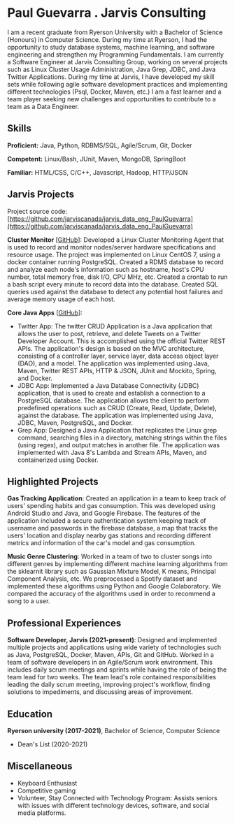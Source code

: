 # Paul Guevarra . Jarvis Consulting

I am a recent graduate from Ryerson University with a Bachelor of Science (Honours) in Computer Science. During my time at Ryerson, I had the opportunity to study database systems, machine learning, and software engineering and strengthen my Programming Fundamentals. I am currently a Software Engineer at Jarvis Consulting Group, working on several projects such as Linux Cluster Usage Administration, Java Grep, JDBC, and Java Twitter Applications. During my time at Jarvis, I have developed my skill sets while following agile software development practices and implementing different technologies (Psql, Docker, Maven, etc.) I am a fast learner and a team player seeking new challenges and opportunities to contribute to a team as a Data Engineer.

## Skills

**Proficient:** Java, Python, RDBMS/SQL, Agile/Scrum, Git, Docker

**Competent:** Linux/Bash, JUnit, Maven, MongoDB, SpringBoot

**Familiar:** HTML/CSS, C/C++, Javascript, Hadoop, HTTP/JSON

## Jarvis Projects

Project source code: [https://github.com/jarviscanada/jarvis_data_eng_PaulGuevarra](https://github.com/jarviscanada/jarvis_data_eng_PaulGuevarra)


**Cluster Monitor** [[GitHub](https://github.com/jarviscanada/jarvis_data_eng_PaulGuevarra/tree/master/linux_sql)]: Developed a Linux Cluster Monitoring Agent that is used to record and monitor nodes/server hardware specifications and resource usage. The project was implemented on Linux CentOS 7, using a docker container running PostgreSQL. Created a RDMS database to record and analyze each node's information such as hostname, host's CPU number, total memory free, disk I/O, CPU MHz, etc. Created a crontab to run a bash script every minute to record data into the database. Created SQL queries used against the database to detect any potential host failures and average memory usage of each host.

**Core Java Apps** [[GitHub](https://github.com/jarviscanada/jarvis_data_eng_PaulGuevarra/tree/master/core_java)]:
      
  - Twitter App: The twitter CRUD Application is a Java application that allows the user to post, retrieve, and delete Tweets on a Twitter Developer Account. This is accomplished using the official Twitter REST APIs. The application's design is based on the MVC architecture, consisting of a controller layer, service layer, data access object layer (DAO), and a model. The application was implemented using Java, Maven, Twitter REST APIs, HTTP & JSON, JUnit and Mockito, Spring, and Docker.
  - JDBC App: Implemented a Java Database Connectivity (JDBC) application, that is used to create and establish a connection to a PostgreSQL database. The application allows the client to perform predefined operations such as CRUD (Create, Read, Update, Delete), against the database. The application was implemented using Java, JDBC, Maven, PostgreSQL, and Docker. 
  - Grep App: Designed a Java Application that replicates the Linux grep command, searching files in a directory, matching strings within the files (using regex), and output matches in another file. The application was implemented with Java 8's Lambda and Stream APIs, Maven, and containerized using Docker. 


## Highlighted Projects
**Gas Tracking Application**: Created an application in a team to keep track of users' spending habits and gas consumption. This was developed using Android Studio and Java, and Google Firebase. The features of the application included a secure authentication system keeping track of username and passwords in the firebase database, a map that tracks the users' location and display nearby gas stations and recording different metrics and information of the car's model and gas consumption.

**Music Genre Clustering**: Worked in a team of two to cluster songs into different genres by implementing different machine learning algorithms from the sklearnit library such as Gaussian Mixture Model, K means, Principal Component Analysis, etc. We preprocessed a Spotify dataset and implemented these algorithms using Python and Google Colaboratory. We compared the accuracy of the algorithms used in order to recommend a song to a user.


## Professional Experiences

**Software Developer, Jarvis (2021-present)**:  Designed and implemented multiple projects and applications using wide variety of technologies such as Java, PostgreSQL, Docker, Maven, APIs, Git and GitHub. Worked in a team of software developers in an Agile/Scrum work environment. This includes daily scrum meetings and sprints while having the role of being the team lead for two weeks. The team lead's role contained responsibilities leading the daily scrum meeting, improving project's workflow, finding solutions to impediments, and discussing areas of improvement. 


## Education
**Ryerson university (2017-2021)**, Bachelor of Science, Computer Science
- Dean's List (2020-2021)


## Miscellaneous
- Keyboard Enthusiast
- Competitive gaming
- Volunteer, Stay Connected with Technology Program: Assists seniors with issues with different technology devices, software, and social media platforms.